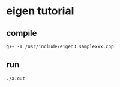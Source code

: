 # eigen tutorial

## compile

```shell
g++ -I /usr/include/eigen3 samplexxx.cpp
```

## run

```shell
./a.out
```